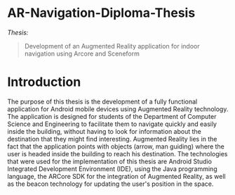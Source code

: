 # AR-Navigation-Diploma-Thesis
_Thesis:_ 
> Development of an Augmented Reality application for indoor navigation using Arcore and Sceneform
# Introduction
The purpose of this thesis is the development of a fully functional application for Android mobile devices using Augmented Reality technology. The application is designed for students of the Department of Computer Science and Engineering to facilitate them to navigate quickly and easily inside the building, without having to look for information about the destination that they might find interesting. Augmented Reality lies in the fact that the application points with objects (arrow, man guiding) where the user is headed inside the building to reach his destination. The technologies that  were used for the implementation of this thesis are Android Studio Integrated Development Environment (IDE), using the Java programming language, the ARCore SDK for the integration of Augmented Reality, as well as the beacon technology for updating the user's position in the space.
